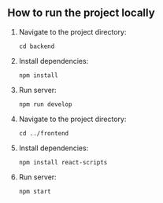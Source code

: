 ## How to run the project locally

1. Navigate to the project directory:

   ```
   cd backend
   ```

2. Install dependencies:

   ```
   npm install
   ```

3. Run server:
   ```
   npm run develop
   ```

4. Navigate to the project directory:

   ```
   cd ../frontend
   ```

5. Install dependencies:

   ```
   npm install react-scripts
   ```

6. Run server:

   ```
   npm start
   ```